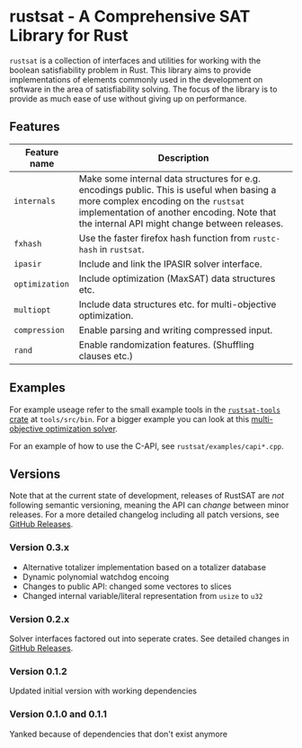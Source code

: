 # rustsat - A Comprehensive SAT Library for Rust

`rustsat` is a collection of interfaces and utilities for working with the boolean satisfiability problem in Rust.
This library aims to provide implementations of elements commonly used in the development on software in the area of satisfiability solving.
The focus of the library is to provide as much ease of use without giving up on performance.

## Features

| Feature name | Description |
| --- | --- |
| `internals` | Make some internal data structures for e.g. encodings public. This is useful when basing a more complex encoding on the `rustsat` implementation of another encoding. Note that the internal API might change between releases. |
| `fxhash` | Use the faster firefox hash function from `rustc-hash` in `rustsat`. |
| `ipasir` | Include and link the IPASIR solver interface. |
| `optimization` | Include optimization (MaxSAT) data structures etc. |
| `multiopt` | Include data structures etc. for multi-objective optimization. |
| `compression` | Enable parsing and writing compressed input. |
| `rand` | Enable randomization features. (Shuffling clauses etc.) |

## Examples

For example useage refer to the small example tools in the [`rustsat-tools`
crate](https://crates.io/crates/rustsat_tools) at `tools/src/bin`. For a bigger
example you can look at this [multi-objective optimization
solver](https://github.com/chrjabs/scuttle).

For an example of how to use the C-API, see `rustsat/examples/capi*.cpp`.

## Versions

Note that at the current state of development, releases of RustSAT are _not_ following semantic versioning, meaning the API can _change_ between minor releases.
For a more detailed changelog including all patch versions, see [GitHub Releases](https://github.com/chrjabs/rustsat/releases).

### Version 0.3.x

- Alternative totalizer implementation based on a totalizer database
- Dynamic polynomial watchdog encoing
- Changes to public API: changed some vectores to slices
- Changed internal variable/literal representation from `usize` to `u32`

### Version 0.2.x

Solver interfaces factored out into seperate crates.
See detailed changes in [GitHub Releases](https://github.com/chrjabs/rustsat/releases).

### Version 0.1.2

Updated initial version with working dependencies

### Version 0.1.0 and 0.1.1

Yanked because of dependencies that don't exist anymore
